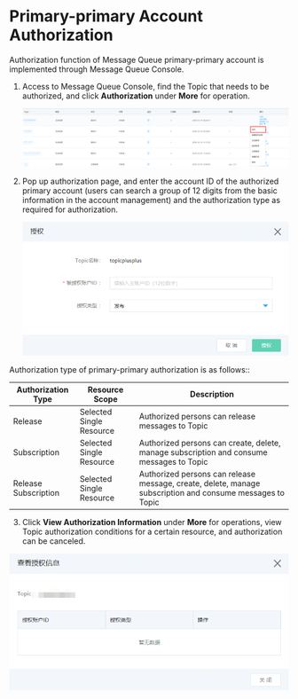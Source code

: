 # Primary-primary Account Authorization

Authorization function of Message Queue primary-primary account is implemented through Message Queue Console.

1. Access to Message Queue Console, find the Topic that needs to be authorized, and click **Authorization** under **More** for operation.

   ![主主授权1](../../../../../image/Internet-Middleware/Message-Queue/主主授权1.png)
   
2. Pop up authorization page, and enter the account ID of the authorized primary account (users can search a group of 12 digits from the basic information in the account management) and the authorization type as required for authorization.

   ![主主授权2](../../../../../image/Internet-Middleware/Message-Queue/主主授权2.png)
   
Authorization type of primary-primary authorization is as follows:: 

| Authorization Type | Resource Scope         | Description                                                         |
| -------- | ---------------- | ------------------------------------------------------------ |
| Release     | Selected Single Resource | Authorized persons can release messages to Topic                                  |
| Subscription     | Selected Single Resource | Authorized persons can create, delete, manage subscription and consume messages to Topic          |
| Release Subscription | Selected Single Resource | Authorized persons can release message, create, delete, manage subscription and consume messages to Topic |

3. Click **View Authorization Information** under **More** for operations, view Topic authorization conditions for a certain resource, and authorization can be canceled.

 ![主主授权3](../../../../../image/Internet-Middleware/Message-Queue/主主授权3.png)
